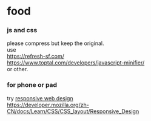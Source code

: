 # food  
  
### js and css  
  
please compress but keep the original.  
use  
https://refresh-sf.com/  
https://www.toptal.com/developers/javascript-minifier/  
or other.  

### for phone or pad

try [responsive web design](https://zh.wikipedia.org/wiki/%E5%93%8D%E5%BA%94%E5%BC%8F%E7%BD%91%E9%A1%B5%E8%AE%BE%E8%AE%A1)  
https://developer.mozilla.org/zh-CN/docs/Learn/CSS/CSS_layout/Responsive_Design  
 
